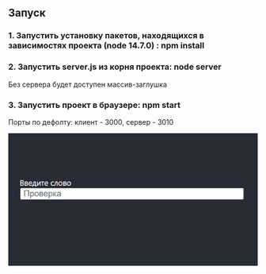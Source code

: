 ## Запуск

### 1. Запустить установку пакетов, находящихся в зависимостях проекта (node 14.7.0) : npm install

### 2. Запустить server.js из корня проекта: node server

Без сервера будет доступен массив-заглушка

### 3. Запустить проект в браузере: npm start

Порты по дефолту: клиент - 3000, сервер - 3010

![me](https://github.com/ProtonSElijah/testSCDI/blob/master/testscdi.gif)
